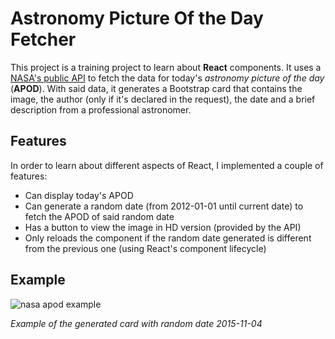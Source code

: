 # Astronomy Picture Of the Day Fetcher

This project is a training project to learn about **React** components. It uses a [NASA's public API](https://api.nasa.gov/) to fetch the data for today's *astronomy picture of the day* (**APOD**). With said data, it generates a Bootstrap card that contains the image, the author (only if it's declared in the request), the date and a brief description from a professional astronomer.

## Features
In order to learn about different aspects of React, I implemented a couple of features:
* Can display today's APOD
* Can generate a random date (from 2012-01-01 until current date) to fetch the APOD of said random date
* Has a button to view the image in HD version (provided by the API)
* Only reloads the component if the random date generated is different from the previous one (using React's component lifecycle)

## Example

![nasa apod example](https://user-images.githubusercontent.com/22601021/96893890-188b8480-1483-11eb-80d6-86d5d6e6c627.PNG)

*Example of the generated card with random date 2015-11-04*
